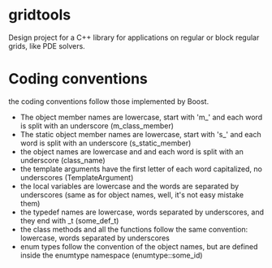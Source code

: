 gridtools
=========

Design project for a C++ library for applications on regular or block regular grids, like PDE solvers.


Coding conventions
==================

the coding conventions follow those implemented by Boost.
* The object member names are lowercase, start with 'm_' and each word is split with an underscore (m_class_member)
* The static object member names are lowercase, start with 's_' and each word is split with an underscore (s_static_member)
* the object names are lowercase and and each word is split with an underscore (class_name)
* the template arguments have the first letter of each word capitalized, no underscores (TemplateArgument)
* the local variables are lowercase and the words are separated by underscores (same as for object names, well, it's not easy mistake them)
* the typedef names are lowercase, words separated by underscores, and they end with _t (some_def_t)
* the class methods and all the functions follow the same convention: lowercase, words separated by underscores
* enum types follow the convention of the object names, but are defined inside the enumtype namespace (enumtype::some_id)